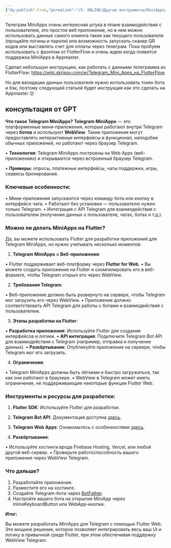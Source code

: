 ```yaml
---
{"dg-publish":true,"permalink":"/5. ONLINE/Другие инструменты/MiniApps/","created":"2024-10-25T11:51:10.184-03:00","updated":"2025-01-08T16:11:49.248-03:00"}
---
```


 Телеграм MiniApps очень интересная штука в плане взаимодействия с пользователем, это простое веб приложение, но в нем можно использовать данные самого клиента такие как текущего пользователя (прощайте логины и пароли) или возможность запускать сканер QR кодов или выставлять счет для оплаты через телеграм.
Пока пробуем использовать с фронтом от FlutterFlow и очень ждем когда появится поддержка MiniApps в Appmaster.

Сделал небольшую инструкцию, как работать с данными телеграмма из FlutterFlow:
https://wiki.skripov.com/w/Telegram_Mini_Apps_на_FlutterFlow

Но для валидации данных пользователя нужно использовать токен бота и бэк, поэтому следующей статьей будет инструкция как это сделать на Appmaster 😉


## консультация от GPT
**Что такое Telegram MiniApps?**
**Telegram MiniApps** — это платформенные мини-приложения, которые работают внутри Telegram через **ботов** и используют **WebView**. Такие приложения могут предоставлять интерактивные интерфейсы и функционал, наподобие обычных приложений, но работают через браузер Telegram.

• **Технология**: Telegram MiniApps построены на Web Apps (веб-приложениях) и открываются через встроенный браузер Telegram.

• **Примеры**: опросы, платежные интерфейсы, чаты поддержки, игры, сервисы бронирования.

### **Ключевые особенности**:

• Мини-приложения запускаются через команду бота или кнопку в интерфейсе чата.
• Работают без установки — пользователю нужен только Telegram.
• Интеграция с API Telegram для взаимодействия с пользователем (получение данных о пользователе, чатах, ботах и т.д.).

### **Можно ли делать MiniApps на Flutter?**

Да, вы можете использовать Flutter для разработки приложений для Telegram MiniApps, но нужно учитывать несколько моментов:

1. **Telegram MiniApps = Веб-приложения**:

• Flutter поддерживает веб-платформу через **Flutter for Web**.
• Вы можете создать приложение на Flutter и скомпилировать его в веб-формате, чтобы Telegram открыл его через WebView.

2. **Требования Telegram**:

• Веб-приложение должно быть развернуто на сервере, чтобы Telegram мог загрузить его через WebView.
• Приложение должно соответствовать API Telegram для работы с ботами и взаимодействия с пользователем.

3. **Этапы разработки на Flutter**:

• **Разработка приложения**: Используйте Flutter для создания интерфейсов и логики.
• **API интеграция**: Подключите Telegram Bot API для взаимодействия с Telegram (например, отправка и получение данных).
• **Развёртывание**: Опубликуйте приложение на сервере, чтобы Telegram мог его загрузить.

4. **Ограничения**:

• Telegram MiniApps должны быть лёгкими и быстро загружаться, так как они работают в браузере.
• WebView в Telegram может иметь ограничения, не поддерживающие некоторые функции Flutter Web.

  

### **Инструменты и ресурсы для разработки:**

1. **Flutter SDK**: Используйте Flutter для разработки.

2. **Telegram Bot API**: Документация доступна [здесь](https://core.telegram.org/bots/api).

3. **Telegram Web Apps**: Ознакомьтесь с особенностями [здесь](https://core.telegram.org/bots/webapps).

4. **Развёртывание**:

• Используйте хостинги вроде Firebase Hosting, Vercel, или любой другой веб-сервер.
• Проверьте работоспособность вашего приложения через WebView Telegram.


### **Что дальше?**

1. Разработайте приложение.
2. Разместите его на хостинге.
3. Создайте Telegram-бота через [BotFather](https://core.telegram.org/bots#botfather).
4. Настройте вашего бота на открытие MiniApp через InlineKeyboardButton или WebApp-кнопки.


**Итог:**

Вы можете разработать MiniApps для Telegram с помощью Flutter Web. Это мощное решение, которое позволяет интегрировать весь ваш UI и логику в привычной среде Flutter, при этом обеспечивая поддержку WebView Telegram.


